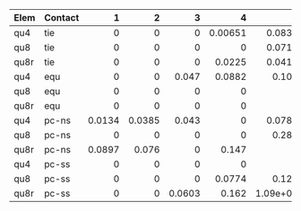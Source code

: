 Elem   | Contact |        1 |        2 |        3 |        4 |        5 |        6 |        7 |        8 |        9 |       10
:--    | :--     | --:      | --:      | --:      | --:      | --:      | --:      | --:      | --:      | --:      | --:
qu4    | tie     |        0 |        0 |        0 |  0.00651 |   0.0837 |   0.0904 | 1.53e+03 | 2.85e+03 | 5.54e+03 | 5.65e+03
qu8    | tie     |        0 |        0 |        0 |        0 |   0.0713 |   0.0782 | 1.47e+03 | 2.65e+03 | 3.28e+03 | 4.98e+03
qu8r   | tie     |        0 |        0 |        0 |   0.0225 |   0.0417 |    0.117 |  1.4e+03 | 2.59e+03 | 3.18e+03 |  4.6e+03
qu4    | equ     |        0 |        0 |    0.047 |   0.0882 |    0.102 |    0.103 |     0.11 | 2.54e+03 | 3.09e+03 | 4.31e+03
qu8    | equ     |        0 |        0 |        0 |        0 |        0 |    0.042 |    0.184 | 2.41e+03 |  2.8e+03 |    4e+03
qu8r   | equ     |        0 |        0 |        0 |        0 |        0 |   0.0714 |   0.0767 | 2.39e+03 | 2.75e+03 | 3.85e+03
qu4    | pc-ns   |   0.0134 |   0.0385 |    0.043 |        0 |   0.0788 |        0 | 1.52e+03 | 2.82e+03 | 5.54e+03 | 5.43e+03
qu8    | pc-ns   |        0 |        0 |        0 |        0 |    0.289 |        0 | 1.41e+03 | 3.22e+03 | 2.63e+03 | 4.83e+03
qu8r   | pc-ns   |   0.0897 |    0.076 |        0 |    0.147 |        0 |        0 | 1.36e+03 | 2.58e+03 | 3.12e+03 | 4.53e+03
qu4    | pc-ss   |        0 |        0 |        0 |        0 |        0 |   0.0806 | 1.32e+03 |    4e+03 | 6.77e+03 | 7.42e+03
qu8    | pc-ss   |        0 |        0 |        0 |   0.0774 |    0.123 |      748 | 1.39e+03 | 2.96e+03 | 3.29e+03 | 5.47e+03
qu8r   | pc-ss   |        0 |        0 |   0.0603 |    0.162 | 1.09e+03 | 1.93e+03 | 3.18e+03 | 3.66e+03 | 5.15e+03 | 5.69e+03

